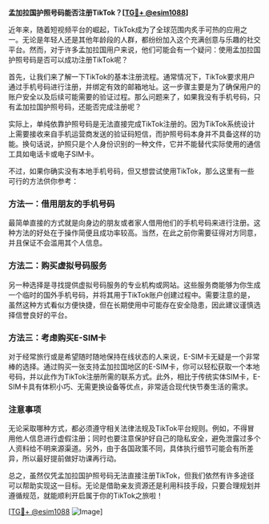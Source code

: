 **孟加拉国护照号码能否注册TikTok？[[TG💪+ @esim1088](https://t.me/s/esim1088)]**

近年来，随着短视频平台的崛起，TikTok成为了全球范围内炙手可热的应用之一。无论是年轻人还是其他年龄段的人群，都纷纷加入这个充满创意与乐趣的社交平台。然而，对于许多孟加拉国用户来说，他们可能会有一个疑问：使用孟加拉国护照号码是否可以成功注册TikTok呢？

首先，让我们来了解一下TikTok的基本注册流程。通常情况下，TikTok要求用户通过手机号码进行注册，并绑定有效的邮箱地址。这一步骤主要是为了确保用户的账户安全以及后续可能需要的验证过程。那么问题来了，如果我没有手机号码，只有孟加拉国护照号码，还能否完成注册呢？

实际上，单纯依靠护照号码是无法直接完成TikTok注册的。因为TikTok系统设计上需要接收来自手机运营商发送的验证码短信，而护照号码本身并不具备这样的功能。换句话说，护照只是个人身份识别的一种文件，它并不能替代实际使用的通信工具如电话卡或电子SIM卡。

不过，如果你确实没有本地手机号码，但又想尝试使用TikTok，那么这里有一些可行的方法供你参考：

### 方法一：借用朋友的手机号码

最简单直接的方式就是向身边的朋友或者家人借用他们的手机号码来进行注册。这种方法的好处在于操作简便且成功率较高。当然，在此之前你需要征得对方同意，并且保证不会滥用其个人信息。

### 方法二：购买虚拟号码服务

另一种选择是寻找提供虚拟号码服务的专业机构或网站。这些服务商能够为你生成一个临时的国外手机号码，并将其用于TikTok账户创建过程中。需要注意的是，虽然这种方式看似方便快捷，但在长期使用中可能存在安全隐患，因此建议谨慎选择信誉良好的平台。

### 方法三：考虑购买E-SIM卡

对于经常旅行或是希望随时随地保持在线状态的人来说，E-SIM卡无疑是一个非常棒的选择。通过购买一张支持孟加拉国地区的E-SIM卡，你可以轻松获取一个本地号码，并以此作为TikTok注册所需的联系方式。此外，相比于传统实体SIM卡，E-SIM卡具有体积小巧、无需更换设备等优点，非常适合现代快节奏生活的需求。

### 注意事项

无论采取哪种方式，都必须遵守相关法律法规及TikTok平台规则。例如，不得冒用他人信息进行虚假注册；同时也要注意保护好自己的隐私安全，避免泄露过多个人资料给不明来源渠道。另外，由于各国政策不同，具体执行细节可能会有所差异，所以最好提前做好功课再行动。

总之，虽然仅凭孟加拉国护照号码无法直接注册TikTok，但我们依然有许多途径可以帮助实现这一目标。无论是借助亲友资源还是利用科技手段，只要合理规划并遵循规范，就能顺利开启属于你的TikTok之旅啦！

[[TG💪+ @esim1088](https://t.me/s/esim1088) ![Image](https://i.postimg.cc/4NQfJmqS/Snipaste-2025-05-13-00-14-12.png)]